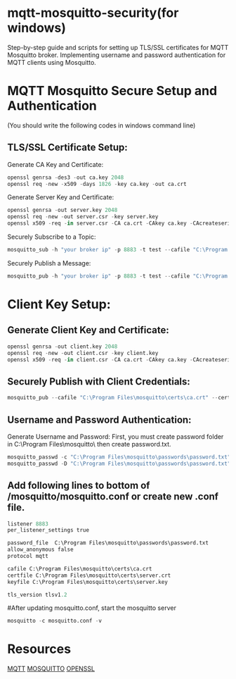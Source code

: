 # mqtt-mosquitto-security(for windows)
Step-by-step guide and scripts for setting up TLS/SSL certificates for MQTT Mosquitto broker. Implementing username and password authentication for MQTT clients using Mosquitto.
# MQTT Mosquitto Secure Setup and Authentication
(You should write the following codes in windows command line)
## TLS/SSL Certificate Setup:
Generate CA Key and Certificate:
```python
openssl genrsa -des3 -out ca.key 2048
openssl req -new -x509 -days 1826 -key ca.key -out ca.crt
```
Generate Server Key and Certificate:
```python
openssl genrsa -out server.key 2048
openssl req -new -out server.csr -key server.key
openssl x509 -req -in server.csr -CA ca.crt -CAkey ca.key -CAcreateserial -out server.crt -days 360
```
Securely Subscribe to a Topic:
```python
mosquitto_sub -h "your broker ip" -p 8883 -t test --cafile "C:\Program Files\mosquitto\certs\ca.crt" --tls-version tlsv1.2
```
Securely Publish a Message:
```python
mosquitto_pub -h "your broker ip" -p 8883 -t test --cafile "C:\Program Files\mosquitto\certs\ca.crt" --tls-version tlsv1.2 -d
```
# Client Key Setup:
## Generate Client Key and Certificate:
```python
openssl genrsa -out client.key 2048
openssl req -new -out client.csr -key client.key
openssl x509 -req -in client.csr -CA ca.crt -CAkey ca.key -CAcreateserial -out client.crt -days 360
```
## Securely Publish with Client Credentials:
```python
mosquitto_pub --cafile "C:\Program Files\mosquitto\certs\ca.crt" --cert "C:\Program Files\mosquitto\certs\client.crt" --key "C:\Program Files\mosquitto\certs\client.key" -d -h fekef -p 8883 -t test -m "hello world"
```
## Username and Password Authentication:
Generate Username and Password:
First, you must create password folder in C:\Program Files\mosquitto\ then create password.txt.
```python
mosquitto_passwd -c "C:\Program Files\mosquitto\passwords\password.txt" root #Root is the name of user you can do what you want
mosquitto_passwd -D "C:\Program Files\mosquitto\passwords\password.txt" root #To delete a user
```

## Add following lines to bottom of /mosquitto/mosquitto.conf or create new .conf file.
```python
listener 8883
per_listener_settings true

password_file  C:\Program Files\mosquitto\passwords\password.txt
allow_anonymous false 
protocol mqtt

cafile C:\Program Files\mosquitto\certs\ca.crt
certfile C:\Program Files\mosquitto\certs\server.crt
keyfile C:\Program Files\mosquitto\certs\server.key

tls_version tlsv1.2
```
#After updating mosquitto.conf, start the mosquitto server
```python
mosquitto -c mosquitto.conf -v
```
# Resources
[MQTT](https://mqtt.org)
[MOSQUITTO](https://mosquitto.org)
[OPENSSL](https://pypi.org/project/pyOpenSSL/)
